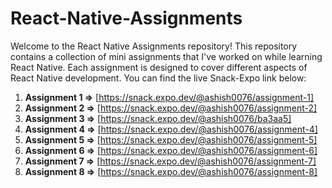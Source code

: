 # React-Native-Assignments

Welcome to the React Native Assignments repository! This repository contains a collection of mini assignments that I've worked on while learning React Native. Each assignment is designed to cover different aspects of React Native development. You can find the live Snack-Expo link below:

1. **Assignment 1 =>** [https://snack.expo.dev/@ashish0076/assignment-1]
2. **Assignment 2 =>** [https://snack.expo.dev/@ashish0076/assignment-2]
3. **Assignment 3 =>** [https://snack.expo.dev/@ashish0076/ba3aa5]
4. **Assignment 4 =>** [https://snack.expo.dev/@ashish0076/assignment-4]
5. **Assignment 5 =>** [https://snack.expo.dev/@ashish0076/assignment-5]
6. **Assignment 6 =>** [https://snack.expo.dev/@ashish0076/assignment-6]
7. **Assignment 7 =>** [https://snack.expo.dev/@ashish0076/assignment-7]
8. **Assignment 8 =>** [https://snack.expo.dev/@ashish0076/assignment-8]

